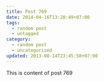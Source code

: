 ```yaml
---
title: Post 769
date: 2014-04-16T13:20:49+07:00
tags:
  - random post
  - untagged
category:
  - random post
  - uncategorized
updated: 2013-08-14T23:45:58+07:00
---
```

This is content of post 769